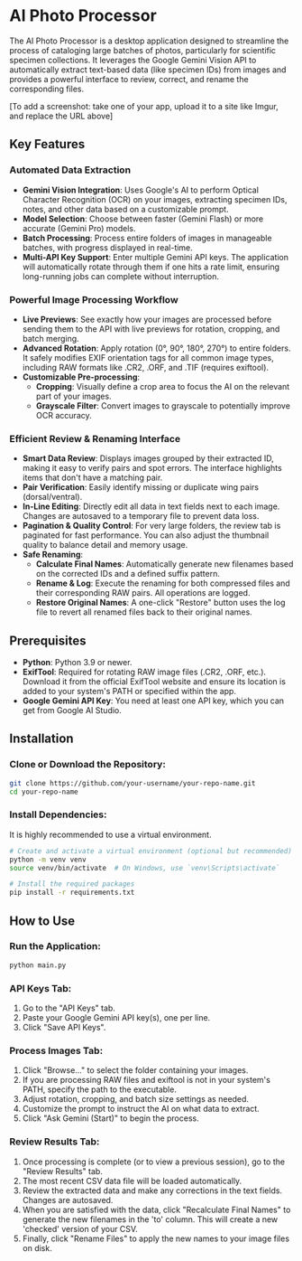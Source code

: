 # AI Photo Processor

The AI Photo Processor is a desktop application designed to streamline the process of cataloging large batches of photos, particularly for scientific specimen collections. It leverages the Google Gemini Vision API to automatically extract text-based data (like specimen IDs) from images and provides a powerful interface to review, correct, and rename the corresponding files.

[To add a screenshot: take one of your app, upload it to a site like Imgur, and replace the URL above]

## Key Features

### Automated Data Extraction
- **Gemini Vision Integration**: Uses Google's AI to perform Optical Character Recognition (OCR) on your images, extracting specimen IDs, notes, and other data based on a customizable prompt.
- **Model Selection**: Choose between faster (Gemini Flash) or more accurate (Gemini Pro) models.
- **Batch Processing**: Process entire folders of images in manageable batches, with progress displayed in real-time.
- **Multi-API Key Support**: Enter multiple Gemini API keys. The application will automatically rotate through them if one hits a rate limit, ensuring long-running jobs can complete without interruption.

### Powerful Image Processing Workflow
- **Live Previews**: See exactly how your images are processed before sending them to the API with live previews for rotation, cropping, and batch merging.
- **Advanced Rotation**: Apply rotation (0°, 90°, 180°, 270°) to entire folders. It safely modifies EXIF orientation tags for all common image types, including RAW formats like .CR2, .ORF, and .TIF (requires exiftool).
- **Customizable Pre-processing**:
  - **Cropping**: Visually define a crop area to focus the AI on the relevant part of your images.
  - **Grayscale Filter**: Convert images to grayscale to potentially improve OCR accuracy.

### Efficient Review & Renaming Interface
- **Smart Data Review**: Displays images grouped by their extracted ID, making it easy to verify pairs and spot errors. The interface highlights items that don't have a matching pair.
- **Pair Verification**: Easily identify missing or duplicate wing pairs (dorsal/ventral).
- **In-Line Editing**: Directly edit all data in text fields next to each image. Changes are autosaved to a temporary file to prevent data loss.
- **Pagination & Quality Control**: For very large folders, the review tab is paginated for fast performance. You can also adjust the thumbnail quality to balance detail and memory usage.
- **Safe Renaming**:
  - **Calculate Final Names**: Automatically generate new filenames based on the corrected IDs and a defined suffix pattern.
  - **Rename & Log**: Execute the renaming for both compressed files and their corresponding RAW pairs. All operations are logged.
  - **Restore Original Names**: A one-click "Restore" button uses the log file to revert all renamed files back to their original names.

## Prerequisites

- **Python**: Python 3.9 or newer.
- **ExifTool**: Required for rotating RAW image files (.CR2, .ORF, etc.). Download it from the official ExifTool website and ensure its location is added to your system's PATH or specified within the app.
- **Google Gemini API Key**: You need at least one API key, which you can get from Google AI Studio.

## Installation

### Clone or Download the Repository:
```bash
git clone https://github.com/your-username/your-repo-name.git
cd your-repo-name
```

### Install Dependencies:
It is highly recommended to use a virtual environment.

```bash
# Create and activate a virtual environment (optional but recommended)
python -m venv venv
source venv/bin/activate  # On Windows, use `venv\Scripts\activate`

# Install the required packages
pip install -r requirements.txt
```

## How to Use

### Run the Application:
```bash
python main.py
```

### API Keys Tab:
1. Go to the "API Keys" tab.
2. Paste your Google Gemini API key(s), one per line.
3. Click "Save API Keys".

### Process Images Tab:
1. Click "Browse..." to select the folder containing your images.
2. If you are processing RAW files and exiftool is not in your system's PATH, specify the path to the executable.
3. Adjust rotation, cropping, and batch size settings as needed.
4. Customize the prompt to instruct the AI on what data to extract.
5. Click "Ask Gemini (Start)" to begin the process.

### Review Results Tab:
1. Once processing is complete (or to view a previous session), go to the "Review Results" tab.
2. The most recent CSV data file will be loaded automatically.
3. Review the extracted data and make any corrections in the text fields. Changes are autosaved.
4. When you are satisfied with the data, click "Recalculate Final Names" to generate the new filenames in the 'to' column. This will create a new 'checked' version of your CSV.
5. Finally, click "Rename Files" to apply the new names to your image files on disk. 